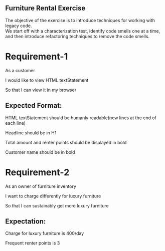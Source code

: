 ## Furniture Rental Exercise

The objective of the exercise is to introduce techniques for working with legacy code.  
We start off with a characterization test, identify code smells one at a time,  
and then introduce refactoring techniques to remove the code smells.

# Requirement-1

As a customer  

I would like to view HTML textStatement  

So that I can view it in my browser  


## Expected Format:
HTML textStatement should be humanly readable(new lines at the end of each line)  

Headline should be in H1  

Total amount and renter points should be displayed in bold  

Customer name should be in bold

# Requirement-2
As an owner of furniture inventory  

I want to charge differently for luxury furniture  

So that I can sustainably get more luxury furniture

## Expectation:
Charge for luxury furniture is 400/day  

Frequent renter points is 3